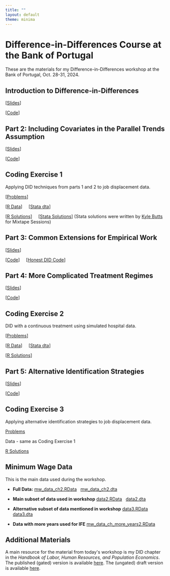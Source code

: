 ```yaml
---
title: ""
layout: default
theme: minima
---
```


# Difference-in-Differences Course at the Bank of Portugal

These are the materials for my Difference-in-Differences workshop at the Bank of Portugal, Oct. 28-31, 2024.

## Introduction to Difference-in-Differences

[[Slides](01_DID-Introduction.html)]

[[Code](01_DID-Introduction.R)]

## Part 2: Including Covariates in the Parallel Trends Assumption

[[Slides](02_Covariates.html)]

[[Code](02_Relaxing-Parallel-Trends.R)]

## Coding Exercise 1

Applying DID techniques from parts 1 and 2 to job displacement data.

[[Problems](Exercises/Exercise-1/exercise1.html)]

[[R Data](Exercises/Exercise-1/job_displacement_data.RData)] &nbsp; &nbsp; [[Stata dta](Exercises/Exercise-1/job_displacement_data.dta)]

[[R Solutions](Exercises/Exercise-1/exercise1_sol.html)] &nbsp; &nbsp; [[Stata Solutions](Exercises/Exercise-1/exercise1_sol_stata.html)] (Stata solutions were written by [Kyle Butts](https://www.kylebutts.com/) for Mixtape Sessions)

## Part 3: Common Extensions for Empirical Work

[[Slides](03_Odds_and_Ends.html)]

[[Code](03_Odds_and_Ends.R)] &nbsp; &nbsp; [[Honest DID Code](honest_did.R)]

## Part 4: More Complicated Treatment Regimes

[[Slides](04_More-Complicated-Treatment-Regimes.html)]

[[Code](04_More-Complicated-Treatment-Regimes.R)]

## Coding Exercise 2

DID with a continuous treatment using simulated hospital data.

[[Problems](Exercises/Exercise-2/exercise2a.html)]

[[R Data](Exercises/Exercise-2/medicare1.RData)] &nbsp; &nbsp; [[Stata dta](Exercises/Exercise-2/medicare1.dta)]

[[R Solutions](Exercises/Exercise-2/exercise2a_sol.html)]

## Part 5: Alternative Identification Strategies

[[Slides](05_Alternative-Identification-Strategies.html)]

[[Code](05_Alternative-Identification-Strategies.R)]

## Coding Exercise 3

Applying alternative identification strategies to job displacement data.

[Problems](Exercises/Exercise-2/exercise2b.html)

Data - same as Coding Exercise 1

[R Solutions](Exercises/Exercise-2/exercise2b_sol.html)

## Minimum Wage Data

This is the main data used during the workshop.

* **Full Data:** [mw_data_ch2.RData](mw_data_ch2.RData) &nbsp; [mw_data_ch2.dta](mw_data_ch2.dta)

* **Main subset of data used in workshop** [data2.RData](data2.RData) &nbsp; [data2.dta](data2.dta)

* **Alternative subset of data mentioned in workshop** [data3.RData](data3.RData) &nbsp; [data3.dta](data3.dta)

* **Data with more years used for IFE** [mw_data_ch_more_years2.RData](mw_data_ch_more_years2.RData)

## Additional Materials

A main resource for the material from today's workshop is my DID chapter in the *Handbook of Labor, Human Resources, and Population Economics*.  The published (gated) version is available [here](https://link.springer.com/referenceworkentry/10.1007/978-3-319-57365-6_352-1).   The (ungated) draft version is available [here](https://bcallaway11.github.io/files/Callaway-Chapter-2022/main.pdf).

<!--The material for today's lecture is a subset of the material that I taught at LSU in the Spring of 2024.  The full set of materials for that course are available [here](https://github.com/bcallaway11/lsu-workshop). -->

